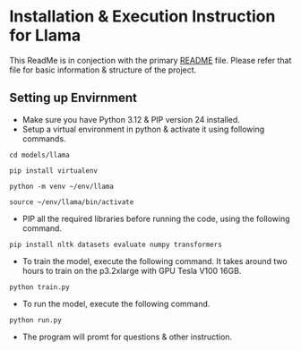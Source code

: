 # Installation & Execution Instruction for Llama
This ReadMe is in conjection with the primary [README](../../README.md) file. Please refer that file for basic information & structure of the project.

## Setting up Envirnment
* Make sure you have Python 3.12 & PIP version 24 installed.
* Setup a virtual environment in python & activate it using following commands.

`cd models/llama`

`pip install virtualenv`

`python -m venv ~/env/llama`

`source ~/env/llama/bin/activate`

* PIP all the required libraries before running the code, using the following command.

`pip install nltk datasets evaluate numpy transformers`

* To train the model, execute the following command. It takes around two hours to train on the p3.2xlarge with GPU Tesla V100 16GB.

`python train.py`

* To run the model, execute the following command. 

`python run.py`

* The program will promt for questions & other instruction.
